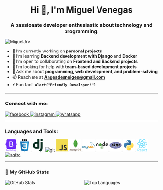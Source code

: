 <h1 align="center">Hi 👋, I'm Miguel Venegas</h1>
<h3 align="center">A passionate developer enthusiastic about technology and programming.</h3>

<p align="left">
    <img src="https://komarev.com/ghpvc/?username=gabrielreve96&label=Profile%20views&color=0e75b6&style=flat" alt="MiguelJrv" />
</p>

- 🔭 I’m currently working on **personal projects**  
- 🌱 I’m learning **Backend development with Django** and **Docker**  
- 👯 I’m open to collaborating on **Frontend and Backend projects**  
- 🤝 I’m looking for help with **team-based development projects**  
- 💬 Ask me about **programming, web development, and problem-solving**  
- 📫 Reach me at **Angesdesneiges@gmail.com**  
- ⚡ Fun fact: **`alert("Friendly Developer!")`**

---

### Connect with me:
<p align="left">
    <!-- Facebook -->
    <a href="https://www.facebook.com/miguelangel.venegasvicuna?locale=es_LA" target="_blank">
        <img src="https://raw.githubusercontent.com/rahuldkjain/github-profile-readme-generator/master/src/images/icons/Social/facebook.svg" alt="facebook" height="40" width="40" />
    </a>
    <!-- Instagram -->
    <a href="https://instagram.com/venegasmiguelangel" target="_blank">
        <img src="https://raw.githubusercontent.com/rahuldkjain/github-profile-readme-generator/master/src/images/icons/Social/instagram.svg" alt="instagram" height="40" width="40" />
    </a>
    <!-- WhatsApp -->
    <a href="https://wa.me/584123850359" target="_blank">
        <img src="https://upload.wikimedia.org/wikipedia/commons/6/6b/WhatsApp.svg" alt="whatsapp" height="40" width="40" />
    </a>
</p>

---

### Languages and Tools:
<p align="left">
    <!-- Bootstrap -->
    <a href="https://getbootstrap.com" target="_blank" rel="noreferrer">
        <img src="https://raw.githubusercontent.com/devicons/devicon/master/icons/bootstrap/bootstrap-plain-wordmark.svg" alt="bootstrap" width="40" height="40"/>
    </a>
    <!-- CSS -->
    <a href="https://www.w3schools.com/css/" target="_blank" rel="noreferrer">
        <img src="https://raw.githubusercontent.com/devicons/devicon/master/icons/css3/css3-original-wordmark.svg" alt="css3" width="40" height="40"/>
    </a>
    <!-- Django -->
    <a href="https://www.djangoproject.com/" target="_blank" rel="noreferrer">
        <img src="https://raw.githubusercontent.com/devicons/devicon/master/icons/django/django-plain.svg" alt="django" width="40" height="40"/>
    </a>
    <!-- Git -->
    <a href="https://git-scm.com/" target="_blank" rel="noreferrer">
        <img src="https://www.vectorlogo.zone/logos/git-scm/git-scm-icon.svg" alt="git" width="40" height="40"/>
    </a>
    <!-- JavaScript -->
    <a href="https://developer.mozilla.org/en-US/docs/Web/JavaScript" target="_blank" rel="noreferrer">
        <img src="https://raw.githubusercontent.com/devicons/devicon/master/icons/javascript/javascript-original.svg" alt="javascript" width="40" height="40"/>
    </a>
    <!-- MongoDB -->
    <a href="https://www.mongodb.com/" target="_blank" rel="noreferrer">
        <img src="https://raw.githubusercontent.com/devicons/devicon/master/icons/mongodb/mongodb-original-wordmark.svg" alt="mongodb" width="40" height="40"/>
    </a>
    <!-- MySQL -->
    <a href="https://www.mysql.com/" target="_blank" rel="noreferrer">
        <img src="https://raw.githubusercontent.com/devicons/devicon/master/icons/mysql/mysql-original-wordmark.svg" alt="mysql" width="40" height="40"/>
    </a>
    <!-- Node.js -->
    <a href="https://nodejs.org" target="_blank" rel="noreferrer">
        <img src="https://raw.githubusercontent.com/devicons/devicon/master/icons/nodejs/nodejs-original-wordmark.svg" alt="nodejs" width="40" height="40"/>
    </a>
    <!-- PHP -->
    <a href="https://www.php.net/" target="_blank" rel="noreferrer">
        <img src="https://raw.githubusercontent.com/devicons/devicon/master/icons/php/php-original.svg" alt="php" width="40" height="40"/>
    </a>
    <!-- Python -->
    <a href="https://www.python.org" target="_blank" rel="noreferrer">
        <img src="https://raw.githubusercontent.com/devicons/devicon/master/icons/python/python-original.svg" alt="python" width="40" height="40"/>
    </a>
    <!-- React -->
    <a href="https://reactjs.org/" target="_blank" rel="noreferrer">
        <img src="https://raw.githubusercontent.com/devicons/devicon/master/icons/react/react-original-wordmark.svg" alt="react" width="40" height="40"/>
    </a>
    <!-- SQLite -->
    <a href="https://www.sqlite.org/" target="_blank" rel="noreferrer">
        <img src="https://www.vectorlogo.zone/logos/sqlite/sqlite-icon.svg" alt="sqlite" width="40" height="40"/>
    </a>
</p>


---


### 🚀 My GitHub Stats

<div style="display: flex; justify-content: center; gap: 20px;">
  <!-- GitHub Stats -->
  <img src="https://github-readme-stats.vercel.app/api?username=MiguelJrV&show_icons=true&theme=tokyonight" alt="GitHub Stats" width="48%" />

  <!-- Lenguajes más usados -->
  <img src="https://github-readme-stats.vercel.app/api/top-langs/?username=MiguelJrV&layout=compact&theme=tokyonight" alt="Top Languages" width="48%" />
</div>

